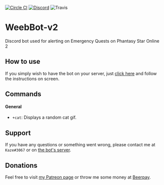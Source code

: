 [![Circle CI](https://img.shields.io/circleci/project/github/Kxze/WeebBot-v2.svg)](https://github.com/Kxze/WeebBot-v2/) [![Discord](https://img.shields.io/discord/171412745302835201.svg)](https://discord.gg/0xMXCNAFbH032Ig1) ![Travis](https://img.shields.io/travis/Kxze/WeebBot-v2.svg)

# WeebBot-v2
Discord bot used for alerting on Emergency Quests on Phantasy Star Online 2

## How to use

If you simply wish to have the bot on your server, just [click here](https://discord.com/oauth2/authorize?client_id=180088767669993474&permissions=67584&scope=bot) and follow the instructions on screen.

## Commands

#### General

- `+cat`: Displays a random cat gif.

## Support

If you have any questions or something went wrong, please contact me at `Kaze#3067` or on [the bot's server](https://discord.gg/0xMXCNAFbH032Ig1).

## Donations

Feel free to visit [my Patreon page](https://patreon.com/Kaze404) or throw me some money at [Beerpay](https://beerpay.io/Kxze/WeebBot-v2).
